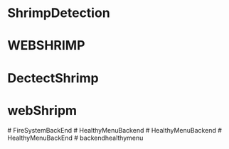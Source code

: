 # ShrimpDetection
# WEBSHRIMP
# DectectShrimp
# webShripm
#   F i r e S y s t e m B a c k E n d  
 #   H e a l t h y M e n u B a c k e n d  
 #   H e a l t h y M e n u B a c k e n d  
 #   H e a l t h y M e n u B a c k E n d  
 #   b a c k e n d h e a l t h y m e n u  
 